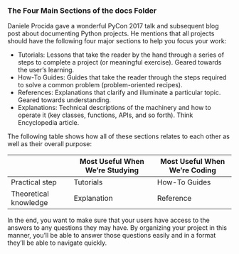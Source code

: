 
### The Four Main Sections of the docs Folder

Daniele Procida gave a wonderful PyCon 2017 talk and subsequent blog post about documenting Python projects. He mentions that all projects should have the following four major sections to help you focus your work:

- Tutorials: Lessons that take the reader by the hand through a series of steps to complete a project (or meaningful exercise). Geared towards the user’s learning.
- How-To Guides: Guides that take the reader through the steps required to solve a common problem (problem-oriented recipes).
- References: Explanations that clarify and illuminate a particular topic. Geared towards understanding.
- Explanations: Technical descriptions of the machinery and how to operate it (key classes, functions, APIs, and so forth). Think Encyclopedia article.

The following table shows how all of these sections relates to each other as well as their overall purpose:

|                       | Most Useful When We’re Studying  | Most Useful When We’re Coding |
|-----------------------|----------------------------------|-------------------------------|
| Practical step        | Tutorials                        | How-To Guides                 |
| Theoretical knowledge | Explanation                      | Reference                     |

In the end, you want to make sure that your users have access to the answers to any questions they may have. By organizing your project in this manner, you’ll be able to answer those questions easily and in a format they’ll be able to navigate quickly.

